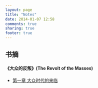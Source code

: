 ```yaml
---
layout: page
title: "Notes"
date: 2014-01-07 12:58
comments: true
sharing: true
footer: true
---
```


## 书摘

#### 《大众的反叛》(The Revolt of the Masses)
- [ 第一章 大众时代的来临](/notes/masses/ch1.html)